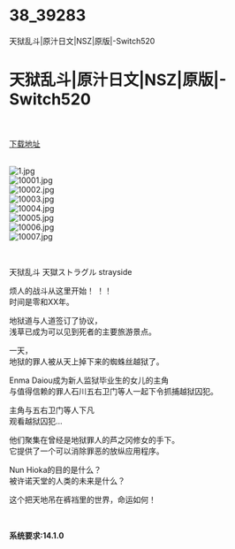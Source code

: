# 38_39283
天狱乱斗|原汁日文|NSZ|原版|-Switch520
# 天狱乱斗|原汁日文|NSZ|原版|-Switch520
 <br/></br>
[下载地址](https://www.switch520.cc/article/39283 "下载地址")
<br/></br>

<p><img title="1.jpg" src="https://www.switch520.cc/muke_img/2022_07_28_e3a985b30bd54.jpg" alt="1.jpg"><br>
<img title="10001.jpg" src="https://www.switch520.cc/muke_img/2022_07_28_ed969e188c386.jpg" alt="10001.jpg"><br>
<img title="10002.jpg" src="https://www.switch520.cc/muke_img/2022_07_28_0abab69ef8b5d.jpg" alt="10002.jpg"><br>
<img title="10003.jpg" src="https://www.switch520.cc/muke_img/2022_07_28_096fcc20e155e.jpg" alt="10003.jpg"><br>
<img title="10004.jpg" src="https://www.switch520.cc/muke_img/2022_07_28_23e13714a67b6.jpg" alt="10004.jpg"><br>
<img title="10005.jpg" src="https://www.switch520.cc/muke_img/2022_07_28_a593ef0e27b5a.jpg" alt="10005.jpg"><br>
<img title="10006.jpg" src="https://www.switch520.cc/muke_img/2022_07_28_9e80145984c24.jpg" alt="10006.jpg"><br>
<img title="10007.jpg" src="https://www.switch520.cc/muke_img/2022_07_28_601138ea7947a.jpg" alt="10007.jpg"></p>
<p>&nbsp;</p>
<p>天狱乱斗 天獄ストラグル strayside</p>
<p>烦人的战斗从这里开始！ ！！<br>
时间是零和XX年。</p>
<p>地狱道与人道签订了协议，<br>
浅草已成为可以见到死者的主要旅游景点。</p>
<p>一天，<br>
地狱的罪人被从天上掉下来的蜘蛛丝越狱了。</p>
<p>Enma Daiou成为新人监狱毕业生的女儿的主角<br>
与值得信赖的罪人石川五右卫门等人一起下令抓捕越狱囚犯。</p>
<p>主角与五右卫门等人下凡<br>
观看越狱囚犯…</p>
<p>他们聚集在曾经是地狱罪人的芦之冈修女的手下。<br>
它提供了一个可以消除罪恶的放纵应用程序。</p>
<p>Nun Hioka的目的是什么？<br>
被许诺天堂的人类的未来是什么？</p>
<p>这个把天地吊在裤裆里的世界，命运如何！</p>
<p>&nbsp;</p>
<p><strong>系统要求:14.1.0</strong></p>


